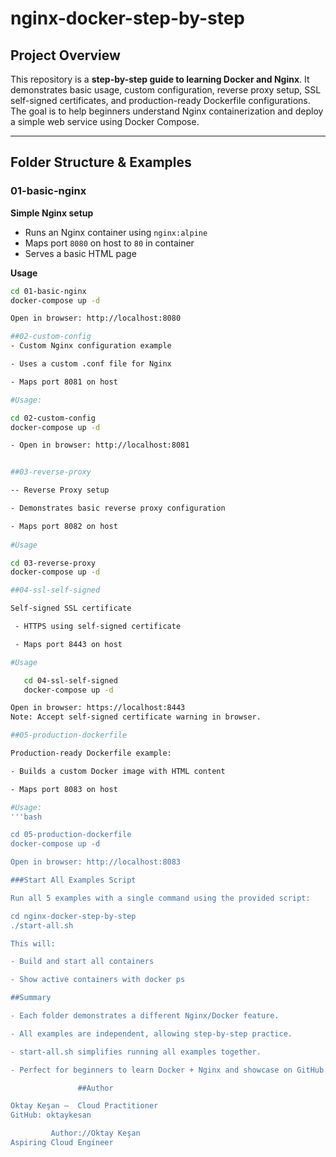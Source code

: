# nginx-docker-step-by-step

## Project Overview
This repository is a **step-by-step guide to learning Docker and Nginx**. It demonstrates basic usage, custom configuration, reverse proxy setup, SSL self-signed certificates, and production-ready Dockerfile configurations. The goal is to help beginners understand Nginx containerization and deploy a simple web service using Docker Compose.

---

## Folder Structure & Examples

### 01-basic-nginx
**Simple Nginx setup**
- Runs an Nginx container using `nginx:alpine`
- Maps port `8080` on host to `80` in container
- Serves a basic HTML page

**Usage**
```bash
cd 01-basic-nginx
docker-compose up -d

Open in browser: http://localhost:8080

##02-custom-config
- Custom Nginx configuration example

- Uses a custom .conf file for Nginx

- Maps port 8081 on host

#Usage:

cd 02-custom-config
docker-compose up -d

- Open in browser: http://localhost:8081


##03-reverse-proxy

-- Reverse Proxy setup

- Demonstrates basic reverse proxy configuration

- Maps port 8082 on host
 
#Usage

cd 03-reverse-proxy
docker-compose up -d

##04-ssl-self-signed

Self-signed SSL certificate

 - HTTPS using self-signed certificate

 - Maps port 8443 on host

#Usage

   cd 04-ssl-self-signed
   docker-compose up -d

Open in browser: https://localhost:8443
Note: Accept self-signed certificate warning in browser.

##05-production-dockerfile

Production-ready Dockerfile example:

- Builds a custom Docker image with HTML content

- Maps port 8083 on host

#Usage:
'''bash

cd 05-production-dockerfile
docker-compose up -d

Open in browser: http://localhost:8083

###Start All Examples Script

Run all 5 examples with a single command using the provided script:

cd nginx-docker-step-by-step
./start-all.sh

This will:

- Build and start all containers

- Show active containers with docker ps

##Summary

- Each folder demonstrates a different Nginx/Docker feature.

- All examples are independent, allowing step-by-step practice.

- start-all.sh simplifies running all examples together.

- Perfect for beginners to learn Docker + Nginx and showcase on GitHub.

               ##Author

Oktay Keşan –  Cloud Practitioner
GitHub: oktaykesan

         Author://Oktay Keşan
Aspiring Cloud Engineer 
